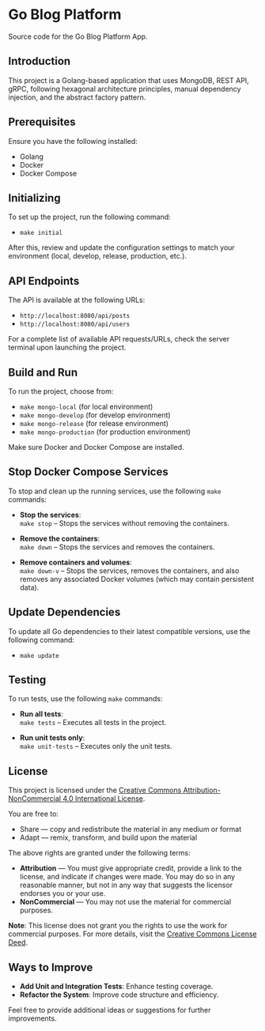 # Go Blog Platform

Source code for the Go Blog Platform App.

## Introduction

This project is a Golang-based application that uses MongoDB, REST API, gRPC, following hexagonal architecture principles, manual dependency injection, and the abstract factory pattern.

## Prerequisites

Ensure you have the following installed:
- Golang 
- Docker
- Docker Compose

## Initializing 

To set up the project, run the following command:
- `make initial` 

After this, review and update the configuration settings to match your environment (local, develop, release, production, etc.).

## API Endpoints

The API is available at the following URLs:
- `http://localhost:8080/api/posts`
- `http://localhost:8080/api/users`

For a complete list of available API requests/URLs, check the server terminal upon launching the project.

## Build and Run

To run the project, choose from:
- `make mongo-local` (for local environment)
- `make mongo-develop` (for develop environment)
- `make mongo-release` (for release environment)
- `make mongo-production` (for production environment)

Make sure Docker and Docker Compose are installed.

## Stop Docker Compose Services

To stop and clean up the running services, use the following `make` commands:

- **Stop the services**:  
  `make stop` – Stops the services without removing the containers.

- **Remove the containers**:  
  `make down` – Stops the services and removes the containers.

- **Remove containers and volumes**:  
  `make down-v` – Stops the services, removes the containers, and also removes any associated Docker volumes (which may contain persistent data).

## Update Dependencies

To update all Go dependencies to their latest compatible versions, use the following command:

- `make update`

## Testing

To run tests, use the following `make` commands:

- **Run all tests**:  
  `make tests` – Executes all tests in the project.

- **Run unit tests only**:  
  `make unit-tests` – Executes only the unit tests.

## License

This project is licensed under the [Creative Commons Attribution-NonCommercial 4.0 International License](https://creativecommons.org/licenses/by-nc/4.0/).

You are free to:
- Share — copy and redistribute the material in any medium or format
- Adapt — remix, transform, and build upon the material

The above rights are granted under the following terms:
- **Attribution** — You must give appropriate credit, provide a link to the license, and indicate if changes were made. You may do so in any reasonable manner, but not in any way that suggests the licensor endorses you or your use.
- **NonCommercial** — You may not use the material for commercial purposes.

**Note**: This license does not grant you the rights to use the work for commercial purposes. For more details, visit the [Creative Commons License Deed](https://creativecommons.org/licenses/by-nc/4.0/).

## Ways to Improve

- **Add Unit and Integration Tests**: Enhance testing coverage.
- **Refactor the System**: Improve code structure and efficiency.

Feel free to provide additional ideas or suggestions for further improvements.
